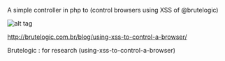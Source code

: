  A simple controller in php to (control browsers using XSS of @brutelogic)
  
  ![alt tag](https://pbs.twimg.com/media/ChKYcPwW0AA1jJn.jpg)
  
  http://brutelogic.com.br/blog/using-xss-to-control-a-browser/
    
  Brutelogic : for research (using-xss-to-control-a-browser)
